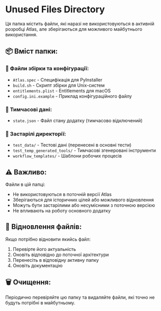 # Unused Files Directory

Ця папка містить файли, які наразі не використовуються в активній розробці Atlas, але зберігаються для можливого майбутнього використання.

## 📦 Вміст папки:

### 🔧 Файли збірки та конфігурації:
- `Atlas.spec` - Специфікація для PyInstaller
- `build.sh` - Скрипт збірки для Unix-систем
- `entitlements.plist` - Entitlements для macOS
- `config.ini.example` - Приклад конфігураційного файлу

### 💾 Тимчасові дані:
- `state.json` - Файл стану додатку (тимчасово відключений)

### 📂 Застарілі директорії:
- `test_data/` - Тестові дані (перенесені в основні тести)
- `test_temp_generated_tools/` - Тимчасові згенеровані інструменти
- `workflow_templates/` - Шаблони робочих процесів

## ⚠️ Важливо:

Файли в цій папці:
- Не використовуються в поточній версії Atlas
- Зберігаються для історичних цілей або можливого відновлення
- Можуть бути застарілими або несумісними з поточною версією
- Не впливають на роботу основного додатку

## 🔄 Відновлення файлів:

Якщо потрібно відновити якийсь файл:
1. Перевірте його актуальність
2. Оновіть відповідно до поточної архітектури
3. Перенесіть в відповідну активну папку
4. Оновіть документацію

## 🗑️ Очищення:

Періодично перевіряйте цю папку та видаляйте файли, які точно не будуть потрібні в майбутньому.
